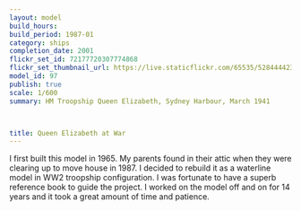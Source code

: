 ```yaml
---
layout: model
build_hours: 
build_period: 1987-01
category: ships
completion_date: 2001
flickr_set_id: 72177720307774868
flickr_set_thumbnail_url: https://live.staticflickr.com/65535/52844442318_5a499f941b_m.jpg
model_id: 97
publish: true
scale: 1/600
summary: HM Troopship Queen Elizabeth, Sydney Harbour, March 1941



title: Queen Elizabeth at War
---
```


I first built this model in 1965. My parents found in their attic when they were clearing up to move house in 1987. I decided to rebuild it as a waterline model in WW2 troopship configuration. I was fortunate to have a superb reference book to guide the project. I worked on the model off and on for 14 years and it took a great amount of time and patience.
